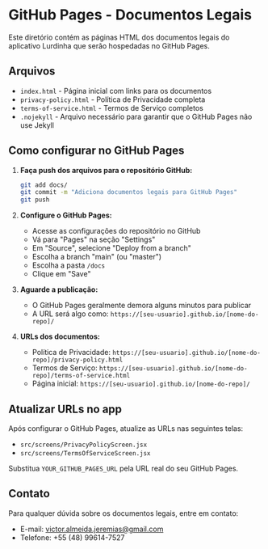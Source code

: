 # GitHub Pages - Documentos Legais

Este diretório contém as páginas HTML dos documentos legais do aplicativo Lurdinha que serão hospedadas no GitHub Pages.

## Arquivos

- `index.html` - Página inicial com links para os documentos
- `privacy-policy.html` - Política de Privacidade completa
- `terms-of-service.html` - Termos de Serviço completos
- `.nojekyll` - Arquivo necessário para garantir que o GitHub Pages não use Jekyll

## Como configurar no GitHub Pages

1. **Faça push dos arquivos para o repositório GitHub:**
   ```bash
   git add docs/
   git commit -m "Adiciona documentos legais para GitHub Pages"
   git push
   ```

2. **Configure o GitHub Pages:**
   - Acesse as configurações do repositório no GitHub
   - Vá para "Pages" na seção "Settings"
   - Em "Source", selecione "Deploy from a branch"
   - Escolha a branch "main" (ou "master")
   - Escolha a pasta `/docs`
   - Clique em "Save"

3. **Aguarde a publicação:**
   - O GitHub Pages geralmente demora alguns minutos para publicar
   - A URL será algo como: `https://[seu-usuario].github.io/[nome-do-repo]/`

4. **URLs dos documentos:**
   - Política de Privacidade: `https://[seu-usuario].github.io/[nome-do-repo]/privacy-policy.html`
   - Termos de Serviço: `https://[seu-usuario].github.io/[nome-do-repo]/terms-of-service.html`
   - Página inicial: `https://[seu-usuario].github.io/[nome-do-repo]/`

## Atualizar URLs no app

Após configurar o GitHub Pages, atualize as URLs nas seguintes telas:
- `src/screens/PrivacyPolicyScreen.jsx`
- `src/screens/TermsOfServiceScreen.jsx`

Substitua `YOUR_GITHUB_PAGES_URL` pela URL real do seu GitHub Pages.

## Contato

Para qualquer dúvida sobre os documentos legais, entre em contato:
- E-mail: victor.almeida.jeremias@gmail.com
- Telefone: +55 (48) 99614-7527


